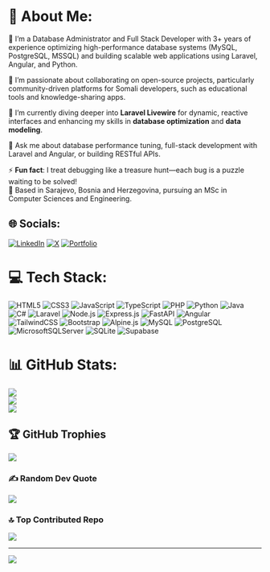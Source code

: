 # 💫 About Me:
🔭 I’m a Database Administrator and Full Stack Developer with 3+ years of experience optimizing high-performance database systems (MySQL, PostgreSQL, MSSQL) and building scalable web applications using Laravel, Angular, and Python.<br>

👯 I’m passionate about collaborating on open-source projects, particularly community-driven platforms for Somali developers, such as educational tools and knowledge-sharing apps.<br>

🌱 I’m currently diving deeper into **Laravel Livewire** for dynamic, reactive interfaces and enhancing my skills in **database optimization** and **data modeling**.<br>

💬 Ask me about database performance tuning, full-stack development with Laravel and Angular, or building RESTful APIs.<br>

⚡ **Fun fact**: I treat debugging like a treasure hunt—each bug is a puzzle waiting to be solved!<br>
📍 Based in Sarajevo, Bosnia and Herzegovina, pursuing an MSc in Computer Sciences and Engineering.

## 🌐 Socials:
[![LinkedIn](https://img.shields.io/badge/LinkedIn-%230077B5.svg?logo=linkedin&logoColor=white)](https://linkedin.com/in/abdiwaahid) [![X](https://img.shields.io/badge/X-black.svg?logo=X&logoColor=white)](https://x.com/_abdiwaahid) [![Portfolio](https://img.shields.io/badge/Portfolio-%23000000.svg?logo=firefox&logoColor=white)](https://abdiwaahid.com)

# 💻 Tech Stack:
![HTML5](https://img.shields.io/badge/html5-%23E34F26.svg?style=for-the-badge&logo=html5&logoColor=white) ![CSS3](https://img.shields.io/badge/css3-%231572B6.svg?style=for-the-badge&logo=css3&logoColor=white) ![JavaScript](https://img.shields.io/badge/javascript-%23323330.svg?style=for-the-badge&logo=javascript&logoColor=%23F7DF1E) ![TypeScript](https://img.shields.io/badge/typescript-%23007ACC.svg?style=for-the-badge&logo=typescript&logoColor=white) ![PHP](https://img.shields.io/badge/php-%23777BB4.svg?style=for-the-badge&logo=php&logoColor=white) ![Python](https://img.shields.io/badge/python-%2314354C.svg?style=for-the-badge&logo=python&logoColor=white) ![Java](https://img.shields.io/badge/java-%23ED8B00.svg?style=for-the-badge&logo=java&logoColor=white) ![C#](https://img.shields.io/badge/c%23-%23239120.svg?style=for-the-badge&logo=csharp&logoColor=white) ![Laravel](https://img.shields.io/badge/laravel-%23FF2D20.svg?style=for-the-badge&logo=laravel&logoColor=white) ![Node.js](https://img.shields.io/badge/node.js-%2343853D.svg?style=for-the-badge&logo=node.js&logoColor=white) ![Express.js](https://img.shields.io/badge/express.js-%23404d59.svg?style=for-the-badge&logo=express&logoColor=white) ![FastAPI](https://img.shields.io/badge/FastAPI-%23009688.svg?style=for-the-badge&logo=fastapi&logoColor=white) ![Angular](https://img.shields.io/badge/angular-%23DD0031.svg?style=for-the-badge&logo=angular&logoColor=white) ![TailwindCSS](https://img.shields.io/badge/tailwindcss-%2338B2AC.svg?style=for-the-badge&logo=tailwind-css&logoColor=white) ![Bootstrap](https://img.shields.io/badge/bootstrap-%23563D7C.svg?style=for-the-badge&logo=bootstrap&logoColor=white) ![Alpine.js](https://img.shields.io/badge/alpinejs-white.svg?style=for-the-badge&logo=alpinedotjs&logoColor=%238BC0D0) ![MySQL](https://img.shields.io/badge/mysql-4479A1.svg?style=for-the-badge&logo=mysql&logoColor=white) ![PostgreSQL](https://img.shields.io/badge/postgresql-%23336791.svg?style=for-the-badge&logo=postgresql&logoColor=white) ![MicrosoftSQLServer](https://img.shields.io/badge/Microsoft%20SQL%20Server-CC2927?style=for-the-badge&logo=microsoft%20sql%20server&logoColor=white) ![SQLite](https://img.shields.io/badge/sqlite-%2307405e.svg?style=for-the-badge&logo=sqlite&logoColor=white) ![Supabase](https://img.shields.io/badge/Supabase-3ECF8E?style=for-the-badge&logo=supabase&logoColor=white)
# 📊 GitHub Stats:
![](https://github-readme-stats.vercel.app/api?username=abdiwaahid&theme=dark&hide_border=false&include_all_commits=true&count_private=true)<br/>
![](https://github-readme-streak-stats.herokuapp.com/?user=abdiwaahid&theme=dark&hide_border=false)<br/>
![](https://github-readme-stats.vercel.app/api/top-langs/?username=abdiwaahid&theme=dark&hide_border=false&include_all_commits=true&count_private=true&layout=compact)

## 🏆 GitHub Trophies
![](https://github-profile-trophy.vercel.app/?username=abdiwaahid&theme=radical&no-frame=false&no-bg=false&margin-w=4)

### ✍️ Random Dev Quote
![](https://quotes-github-readme.vercel.app/api?type=horizontal&theme=radical)

### 🔝 Top Contributed Repo
![](https://github-contributor-stats.vercel.app/api?username=abdiwaahid&limit=5&theme=dark&combine_all_yearly_contributions=true)

---
[![](https://visitcount.itsvg.in/api?id=abdiwaahid&icon=0&color=0)](https://visitcount.itsvg.in)

<!-- Proudly created with GPRM ( https://gprm.itsvg.in ) -->
